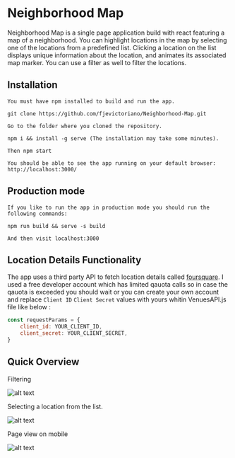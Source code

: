 
# Neighborhood Map

Neighborhood Map  is a single page application build with react featuring a map of a neighborhood. You can highlight locations in the map by selecting one of the locations from a predefined list. Clicking a location on the list displays unique information about the location, and animates its associated map marker. You can use a filter as well to filter the locations.

## Installation
```
You must have npm installed to build and run the app.

git clone https://github.com/fjevictoriano/Neighborhood-Map.git

Go to the folder where you cloned the repository.

npm i && install -g serve (The installation may take some minutes).

Then npm start 

You should be able to see the app running on your default browser: http://localhost:3000/

```

## Production mode

```
If you like to run the app in production mode you should run the following commands:

npm run build && serve -s build

And then visit localhost:3000

```

## Location Details Functionality

The app uses a third party API to fetch location details called [foursquare](https://foursquare.com/).
I used a free developer account which has limited qauota calls so in case the qauota is exceeded you should wait
or you can create your own account and replace `Client ID` `Client Secret` values with yours whitin VenuesAPI.js file 
like below : 

```javascript
const requestParams = {
    client_id: YOUR_CLIENT_ID,
    client_secret: YOUR_CLIENT_SECRET,
}
```

## Quick Overview

Filtering

![alt text](https://image.ibb.co/eW8xco/Screen_Shot_2018_06_06_at_9_45_00_PM.png)


Selecting a location from the list.

![alt text](https://image.ibb.co/fsyxco/Screen_Shot_2018_06_06_at_9_42_28_PM.png)


Page view on mobile

![alt text](https://image.ibb.co/i6Qcco/Screen_Shot_2018_06_06_at_9_43_45_PM.png)

